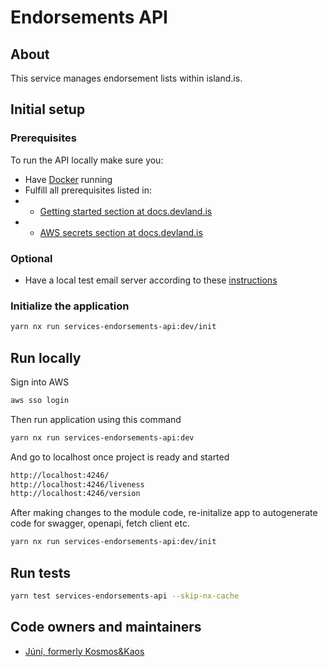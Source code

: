 # Endorsements API

## About

This service manages endorsement lists within island.is.

## Initial setup

### Prerequisites

To run the API locally make sure you:

- Have [Docker](https://www.docker.com/products/docker-desktop) running
- Fulfill all prerequisites listed in:
- - [Getting started section at docs.devland.is](https://docs.devland.is/)
- - [AWS secrets section at docs.devland.is](https://docs.devland.is/repository/)

### Optional

- Have a local test email server according to these [instructions](https://docs.devland.is/libs/email-service)

### Initialize the application

```bash
yarn nx run services-endorsements-api:dev/init
```

## Run locally

Sign into AWS

```bash
aws sso login
```

Then run application using this command

```bash
yarn nx run services-endorsements-api:dev
```

And go to localhost once project is ready and started

```bash
http://localhost:4246/
http://localhost:4246/liveness
http://localhost:4246/version
```

After making changes to the module code, re-initalize app to autogenerate code for swagger, openapi, fetch client etc.

```bash
yarn nx run services-endorsements-api:dev/init
```

## Run tests

```bash
yarn test services-endorsements-api --skip-nx-cache
```

## Code owners and maintainers

- [Júní, formerly Kosmos&Kaos](https://github.com/orgs/island-is/teams/kosmos-kaos/members)
